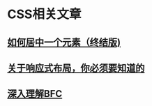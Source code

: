 # CSS相关文章

## [如何居中一个元素（终结版)](./如何居中一个元素--终结版/如何居中一个元素--终结版.md)

## [关于响应式布局，你必须要知道的](./关于响应式布局，你必须要知道的/关于响应式布局，你必须要知道的.md)

## [深入理解BFC](./深入理解BFC/深入理解BFC.md)